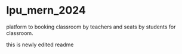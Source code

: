 # lpu_mern_2024

platform to booking classroom by teachers and seats by students for classroom.

this is newly edited readme
